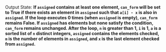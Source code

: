 Output State: **If `assigned` contains at least one element, `can_form` will be set to True if there exists an element in `assigned` such that `a[i] - x` is also in `assigned`. If the loop executes 0 times (when `assigned` is empty), `can_form` remains False. If `assigned` has elements but none satisfy the condition, `can_form` remains unchanged. After the loop, `n` is greater than 1, `i` is 1, `a` is a sorted list of `n` distinct integers, `assigned` contains the elements checked, `m` is the number of elements in `assigned`, and `x` is the last element checked from `assigned`.**